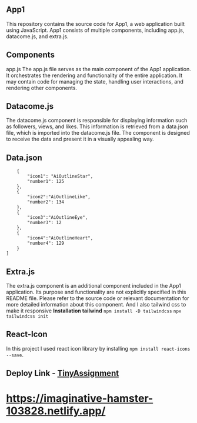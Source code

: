 ## App1
This repository contains the source code for App1, a web application built using JavaScript. App1 consists of multiple components, including app.js, datacome.js, and extra.js.

## Components
app.js
The app.js file serves as the main component of the App1 application. It orchestrates the rendering and functionality of the entire application. It may contain code for managing the state, handling user interactions, and rendering other components.

## Datacome.js
The datacome.js component is responsible for displaying information such as followers, views, and likes. This information is retrieved from a data.json file, which is imported into the datacome.js file. The component is designed to receive the data and present it in a visually appealing way.
## Data.json
```[
    {
        "icon1": "AiOutlineStar",
        "number1": 125
    },
    {
        "icon2":"AiOutlineLike",
        "number2": 134
    },
    {
        "icon3":"AiOutlineEye",
        "number3": 12
    },
    {
        "icon4":"AiOutlineHeart",
        "number4": 129
    }
]
```

## Extra.js
The extra.js component is an additional component included in the App1 application. Its purpose and functionality are not explicitly specified in this README file. Please refer to the source code or relevant documentation for more detailed information about this component.
And I also tailwind css to make it responsive
**Installation tailwind**
```npm install -D tailwindcss```
```npx tailwindcss init```
## React-Icon
In this project I used react icon library by installing ```npm install react-icons --save```.

## Deploy Link - [TinyAssignment]("https://imaginative-hamster-103828.netlify.app/")
# https://imaginative-hamster-103828.netlify.app/


